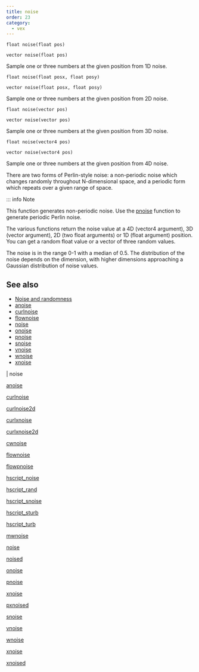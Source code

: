 ```yaml
---
title: noise
order: 23
category:
  - vex
---
```


`float noise(float pos)`

`vector noise(float pos)`

Sample one or three numbers at the given position from 1D noise.

`float noise(float posx, float posy)`

`vector noise(float posx, float posy)`

Sample one or three numbers at the given position from 2D noise.

`float noise(vector pos)`

`vector noise(vector pos)`

Sample one or three numbers at the given position from 3D noise.

`float noise(vector4 pos)`

`vector noise(vector4 pos)`

Sample one or three numbers at the given position from 4D noise.

There are two forms of Perlin-style noise: a non-periodic noise which
changes randomly throughout N-dimensional space, and a periodic form
which repeats over a given range of space.

::: info Note

This function generates non-periodic noise. Use the
[pnoise](pnoise.html "There are two forms of Perlin-style noise: a non-periodic noise which
changes randomly throughout N-dimensional space, and a periodic form
which repeats over a given range of space.") function to generate periodic Perlin noise.

The various functions return the noise value at a 4D (vector4 argument),
3D (vector argument), 2D (two float arguments) or 1D (float argument)
position. You can get a random float value or a vector of three random
values.

The noise is in the range 0-1 with a median of 0.5. The distribution of
the noise depends on the dimension, with higher dimensions approaching a
Gaussian distribution of noise values.

## See also

- [Noise and randomness](../random.html)
- [anoise](anoise.html)
- [curlnoise](curlnoise.html)
- [flownoise](flownoise.html)
- [noise](noise.html)
- [onoise](onoise.html)
- [pnoise](pnoise.html)
- [snoise](snoise.html)
- [vnoise](vnoise.html)
- [wnoise](wnoise.html)
- [xnoise](xnoise.html)

|
noise

[anoise](anoise.html)

[curlnoise](curlnoise.html)

[curlnoise2d](curlnoise2d.html)

[curlxnoise](curlxnoise.html)

[curlxnoise2d](curlxnoise2d.html)

[cwnoise](cwnoise.html)

[flownoise](flownoise.html)

[flowpnoise](flowpnoise.html)

[hscript_noise](hscript_noise.html)

[hscript_rand](hscript_rand.html)

[hscript_snoise](hscript_snoise.html)

[hscript_sturb](hscript_sturb.html)

[hscript_turb](hscript_turb.html)

[mwnoise](mwnoise.html)

[noise](noise.html)

[noised](noised.html)

[onoise](onoise.html)

[pnoise](pnoise.html)

[xnoise](pxnoise.html)

[pxnoised](pxnoised.html)

[snoise](snoise.html)

[vnoise](vnoise.html)

[wnoise](wnoise.html)

[xnoise](xnoise.html)

[xnoised](xnoised.html)
